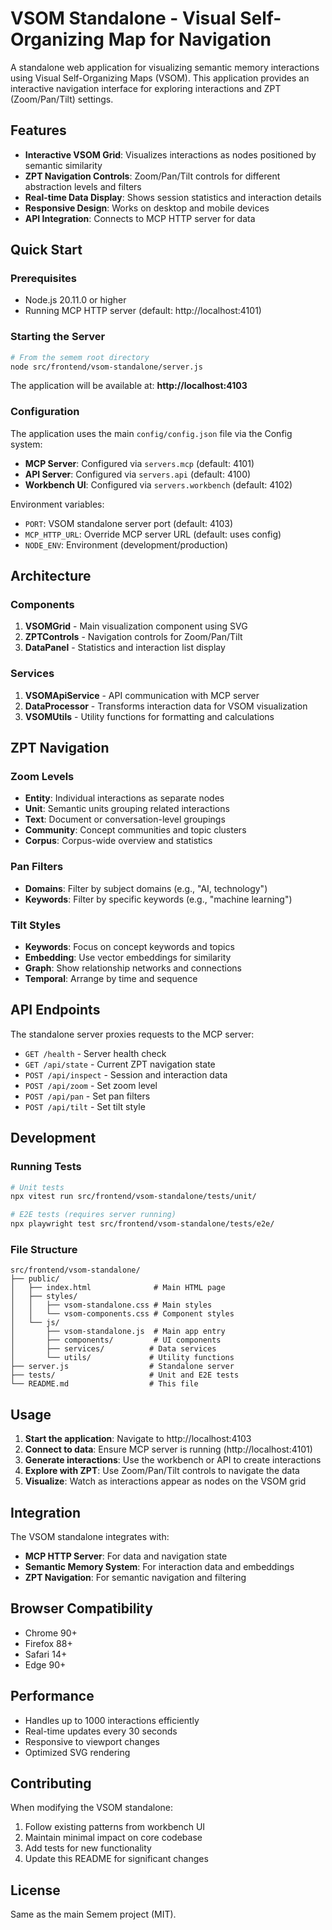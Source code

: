 # VSOM Standalone - Visual Self-Organizing Map for Navigation

A standalone web application for visualizing semantic memory interactions using Visual Self-Organizing Maps (VSOM). This application provides an interactive navigation interface for exploring interactions and ZPT (Zoom/Pan/Tilt) settings.

## Features

- **Interactive VSOM Grid**: Visualizes interactions as nodes positioned by semantic similarity
- **ZPT Navigation Controls**: Zoom/Pan/Tilt controls for different abstraction levels and filters
- **Real-time Data Display**: Shows session statistics and interaction details
- **Responsive Design**: Works on desktop and mobile devices
- **API Integration**: Connects to MCP HTTP server for data

## Quick Start

### Prerequisites

- Node.js 20.11.0 or higher
- Running MCP HTTP server (default: http://localhost:4101)

### Starting the Server

```bash
# From the semem root directory
node src/frontend/vsom-standalone/server.js
```

The application will be available at: **http://localhost:4103**

### Configuration

The application uses the main `config/config.json` file via the Config system:
- **MCP Server**: Configured via `servers.mcp` (default: 4101)
- **API Server**: Configured via `servers.api` (default: 4100)  
- **Workbench UI**: Configured via `servers.workbench` (default: 4102)

Environment variables:
- `PORT`: VSOM standalone server port (default: 4103)
- `MCP_HTTP_URL`: Override MCP server URL (default: uses config)
- `NODE_ENV`: Environment (development/production)

## Architecture

### Components

1. **VSOMGrid** - Main visualization component using SVG
2. **ZPTControls** - Navigation controls for Zoom/Pan/Tilt
3. **DataPanel** - Statistics and interaction list display

### Services

1. **VSOMApiService** - API communication with MCP server
2. **DataProcessor** - Transforms interaction data for VSOM visualization
3. **VSOMUtils** - Utility functions for formatting and calculations

## ZPT Navigation

### Zoom Levels
- **Entity**: Individual interactions as separate nodes
- **Unit**: Semantic units grouping related interactions
- **Text**: Document or conversation-level groupings
- **Community**: Concept communities and topic clusters
- **Corpus**: Corpus-wide overview and statistics

### Pan Filters
- **Domains**: Filter by subject domains (e.g., "AI, technology")
- **Keywords**: Filter by specific keywords (e.g., "machine learning")

### Tilt Styles
- **Keywords**: Focus on concept keywords and topics
- **Embedding**: Use vector embeddings for similarity
- **Graph**: Show relationship networks and connections
- **Temporal**: Arrange by time and sequence

## API Endpoints

The standalone server proxies requests to the MCP server:

- `GET /health` - Server health check
- `GET /api/state` - Current ZPT navigation state
- `POST /api/inspect` - Session and interaction data
- `POST /api/zoom` - Set zoom level
- `POST /api/pan` - Set pan filters
- `POST /api/tilt` - Set tilt style

## Development

### Running Tests

```bash
# Unit tests
npx vitest run src/frontend/vsom-standalone/tests/unit/

# E2E tests (requires server running)
npx playwright test src/frontend/vsom-standalone/tests/e2e/
```

### File Structure

```
src/frontend/vsom-standalone/
├── public/
│   ├── index.html              # Main HTML page
│   ├── styles/
│   │   ├── vsom-standalone.css # Main styles
│   │   └── vsom-components.css # Component styles
│   └── js/
│       ├── vsom-standalone.js  # Main app entry
│       ├── components/         # UI components
│       ├── services/          # Data services
│       └── utils/             # Utility functions
├── server.js                  # Standalone server
├── tests/                     # Unit and E2E tests
└── README.md                  # This file
```

## Usage

1. **Start the application**: Navigate to http://localhost:4103
2. **Connect to data**: Ensure MCP server is running (http://localhost:4101)
3. **Generate interactions**: Use the workbench or API to create interactions
4. **Explore with ZPT**: Use Zoom/Pan/Tilt controls to navigate the data
5. **Visualize**: Watch as interactions appear as nodes on the VSOM grid

## Integration

The VSOM standalone integrates with:

- **MCP HTTP Server**: For data and navigation state
- **Semantic Memory System**: For interaction data and embeddings
- **ZPT Navigation**: For semantic navigation and filtering

## Browser Compatibility

- Chrome 90+
- Firefox 88+
- Safari 14+
- Edge 90+

## Performance

- Handles up to 1000 interactions efficiently
- Real-time updates every 30 seconds
- Responsive to viewport changes
- Optimized SVG rendering

## Contributing

When modifying the VSOM standalone:

1. Follow existing patterns from workbench UI
2. Maintain minimal impact on core codebase
3. Add tests for new functionality
4. Update this README for significant changes

## License

Same as the main Semem project (MIT).